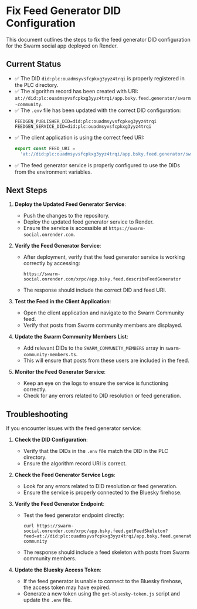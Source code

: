 # Fix Feed Generator DID Configuration

This document outlines the steps to fix the feed generator DID configuration for the Swarm social app deployed on Render.

## Current Status

- ✅ The DID `did:plc:ouadmsyvsfcpkxg3yyz4trqi` is properly registered in the PLC directory.
- ✅ The algorithm record has been created with URI: `at://did:plc:ouadmsyvsfcpkxg3yyz4trqi/app.bsky.feed.generator/swarm-community`.
- ✅ The `.env` file has been updated with the correct DID configuration:
  ```
  FEEDGEN_PUBLISHER_DID=did:plc:ouadmsyvsfcpkxg3yyz4trqi
  FEEDGEN_SERVICE_DID=did:plc:ouadmsyvsfcpkxg3yyz4trqi
  ```
- ✅ The client application is using the correct feed URI:
  ```typescript
  export const FEED_URI =
    'at://did:plc:ouadmsyvsfcpkxg3yyz4trqi/app.bsky.feed.generator/swarm-community'
  ```
- ✅ The feed generator service is properly configured to use the DIDs from the environment variables.

## Next Steps

1. **Deploy the Updated Feed Generator Service**:
   - Push the changes to the repository.
   - Deploy the updated feed generator service to Render.
   - Ensure the service is accessible at `https://swarm-social.onrender.com`.

2. **Verify the Feed Generator Service**:
   - After deployment, verify that the feed generator service is working correctly by accessing:
     ```
     https://swarm-social.onrender.com/xrpc/app.bsky.feed.describeFeedGenerator
     ```
   - The response should include the correct DID and feed URI.

3. **Test the Feed in the Client Application**:
   - Open the client application and navigate to the Swarm Community feed.
   - Verify that posts from Swarm community members are displayed.

4. **Update the Swarm Community Members List**:
   - Add relevant DIDs to the `SWARM_COMMUNITY_MEMBERS` array in `swarm-community-members.ts`.
   - This will ensure that posts from these users are included in the feed.

5. **Monitor the Feed Generator Service**:
   - Keep an eye on the logs to ensure the service is functioning correctly.
   - Check for any errors related to DID resolution or feed generation.

## Troubleshooting

If you encounter issues with the feed generator service:

1. **Check the DID Configuration**:
   - Verify that the DIDs in the `.env` file match the DID in the PLC directory.
   - Ensure the algorithm record URI is correct.

2. **Check the Feed Generator Service Logs**:
   - Look for any errors related to DID resolution or feed generation.
   - Ensure the service is properly connected to the Bluesky firehose.

3. **Verify the Feed Generator Endpoint**:
   - Test the feed generator endpoint directly:
     ```
     curl https://swarm-social.onrender.com/xrpc/app.bsky.feed.getFeedSkeleton?feed=at://did:plc:ouadmsyvsfcpkxg3yyz4trqi/app.bsky.feed.generator/swarm-community
     ```
   - The response should include a feed skeleton with posts from Swarm community members.

4. **Update the Bluesky Access Token**:
   - If the feed generator is unable to connect to the Bluesky firehose, the access token may have expired.
   - Generate a new token using the `get-bluesky-token.js` script and update the `.env` file. 